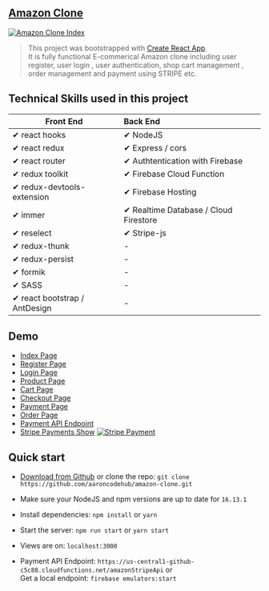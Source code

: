 ## [Amazon Clone](https://github-c5c88.firebaseapp.com/)
[![Amazon Clone Index](https://firebasestorage.googleapis.com/v0/b/github-c5c88.appspot.com/o/appScreenshot%2Famazon-index.jpg?alt=media&token=79eb6701-a406-46f7-9216-e32e9b30f2a5)](https://github-c5c88.firebaseapp.com/)
> This project was bootstrapped with [Create React App](https://github.com/facebook/create-react-app).<br/>
  It is fully functional E-commerical Amazon clone including user register, user login , user authentication, shop cart management , order management and payment using STRIPE etc.
## Technical Skills used in this project

| Front End              | Back End |
| ------------------------ | :----------------------------------------------------------- |
| ✔ react hooks                               | ✔ NodeJS 
| ✔ react redux                               |✔ Express / cors
| ✔ react router                              |✔ Authtentication with Firebase
| ✔ redux toolkit                             |✔ Firebase Cloud Function
| ✔ redux-devtools-extension                  | ✔ Firebase Hosting
| ✔ immer                                     | ✔ Realtime Database / Cloud Firestore
| ✔ reselect                                  | ✔ Stripe-js                                                                                
| ✔ redux-thunk                               | -  
| ✔ redux-persist                             | -
| ✔ formik                                    | -
| ✔ SASS                                      | - 
| ✔ react bootstrap / AntDesign               | -

## Demo

- [Index Page](https://github-c5c88.firebaseapp.com/)
- [Register Page](https://github-c5c88.firebaseapp.com/auth/register)
- [Login Page](https://github-c5c88.firebaseapp.com/auth)
- [Product Page](https://github-c5c88.firebaseapp.com/product/hDZ4xItnMf0l3YT17uY5)
- [Cart Page](https://github-c5c88.firebaseapp.com/checkout)
- [Checkout Page](https://github-c5c88.firebaseapp.com/checkout)
- [Payment Page](https://github-c5c88.firebaseapp.com/payment)
- [Order Page](https://github-c5c88.firebaseapp.com/orders)
- [Payment API Endpoint](https://us-central1-github-c5c88.cloudfunctions.net/amazonStripeApi)
- [Stripe Payments Show](https://firebasestorage.googleapis.com/v0/b/github-c5c88.appspot.com/o/appScreenshot%2Famazon-payment.png?alt=media&token=ea6245b6-9a90-4709-a10d-8023aeac72b7)
[![Stripe Payment](https://firebasestorage.googleapis.com/v0/b/github-c5c88.appspot.com/o/appScreenshot%2Famazon-payment.png?alt=media&token=ea6245b6-9a90-4709-a10d-8023aeac72b7)](https://firebasestorage.googleapis.com/v0/b/github-c5c88.appspot.com/o/appScreenshot%2Famazon-payment.png?alt=media&token=ea6245b6-9a90-4709-a10d-8023aeac72b7)

## Quick start

- [Download from Github](https://github.com/aaroncodehub/amazon-clone/archive/master.zip) or clone the repo: `git clone https://github.com/aaroncodehub/amazon-clone.git`

- Make sure your NodeJS and npm versions are up to date for `16.13.1`

- Install dependencies: `npm install` or `yarn`

- Start the server: `npm run start` or `yarn start`

- Views are on: `localhost:3000`

- Payment API Endpoint: `https://us-central1-github-c5c88.cloudfunctions.net/amazonStripeApi` or <br/> Get a local endpoint: `firebase emulators:start`
